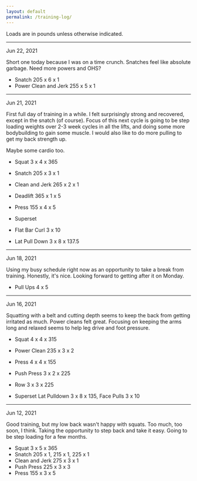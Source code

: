 ```yaml
---
layout: default
permalink: /training-log/
---
```


Loads are in pounds unless otherwise indicated.

<hr>

Jun 22, 2021

Short one today because I was on a time crunch. Snatches feel like absolute garbage. Need more powers and OHS?

- Snatch 205 x 6 x 1
- Power Clean and Jerk 255 x 5 x 1

<hr>

Jun 21, 2021

First full day of training in a while. I felt surprisingly strong and recovered, except in the snatch (of course). Focus of this next cycle is going to be step loading weights over 2-3 week cycles in all the lifts, and doing some more bodybuilding to gain some muscle. I would also like to do more pulling to get my back strength up.

Maybe some cardio too.

- Squat 3 x 4 x 365
- Snatch 205 x 3 x 1
- Clean and Jerk 265 x 2 x 1

- Deadlift 365 x 1 x 5
- Press 155 x 4 x 5

- Superset
- Flat Bar Curl 3 x 10
- Lat Pull Down 3 x 8 x 137.5

<hr>

Jun 18, 2021

Using my busy schedule right now as an opportunity to take a break from training. Honestly, it's nice. Looking forward to getting after it on Monday.

- Pull Ups 4 x 5

<hr>

Jun 16, 2021

Squatting with a belt and cutting depth seems to keep the back from getting irritated as much. Power cleans felt great. Focusing on keeping the arms long and relaxed seems to help leg drive and foot pressure.

- Squat 4 x 4 x 315
- Power Clean 235 x 3 x 2

- Press 4 x 4 x 155
- Push Press 3 x 2 x 225
- Row 3 x 3 x 225

- Superset Lat Pulldown 3 x 8 x 135, Face Pulls 3 x 10

<hr>

Jun 12, 2021

Good training, but my low back wasn't happy with squats. Too much, too soon, I think. Taking the opportunity to step back and take it easy. Going to be step loading for a few months.

- Squat 3 x 5 x 365
- Snatch 205 x 1, 215 x 1, 225 x 1
- Clean and Jerk 275 x 3 x 1
- Push Press 225 x 3 x 3
- Press 155 x 3 x 5

<br>
